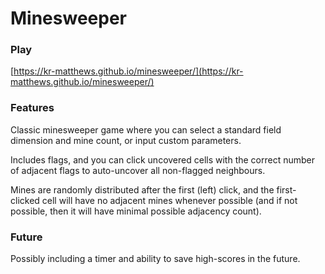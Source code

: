 # Minesweeper

### Play

[https://kr-matthews.github.io/minesweeper/](https://kr-matthews.github.io/minesweeper/)

### Features

Classic minesweeper game where you can select a standard field dimension and mine count, or input custom parameters.

Includes flags, and you can click uncovered cells with the correct number of adjacent flags to auto-uncover all non-flagged neighbours.

Mines are randomly distributed after the first (left) click, and the first-clicked cell will have no adjacent mines whenever possible (and if not possible, then it will have minimal possible adjacency count).

### Future

Possibly including a timer and ability to save high-scores in the future.
